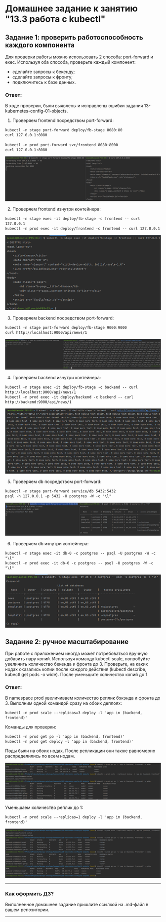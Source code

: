# Домашнее задание к занятию "13.3 работа с kubectl"
## Задание 1: проверить работоспособность каждого компонента
Для проверки работы можно использовать 2 способа: port-forward и exec. Используя оба способа, проверьте каждый компонент:
* сделайте запросы к бекенду;
* сделайте запросы к фронту;
* подключитесь к базе данных.

### Ответ:
В ходе проверки, были выявлены и исправлены ошибки задания 13-kubernetes-config-01-objects.

1. Проверяем frontend посредством port-forward:
```commandline
kubectl -n stage port-forward deploy/fb-stage 8080:80
curl 127.0.0.1:8080

kubectl -n prod port-forward svc/frontend 8080:8000
curl 127.0.0.1:8080
```
![](img/1-1.png)

2. Проверяем frontend изнутри контейнера:
```commandline
kubectl -n stage exec -it deploy/fb-stage -c frontend -- curl 127.0.0.1
kubectl -n prod exec -it deploy/frontend -c frontend -- curl 127.0.0.1
```
![](img/1-2.png)

3. Проверяем backend посредством port-forward:
```commandline
kubectl -n stage port-forward deploy/fb-stage 9000:9000
curl http://localhost:9000/api/news/1
```
![](img/1-3.png)

4. Проверяем backend изнутри контейнера:
```commandline
kubectl -n stage exec -it deploy/fb-stage -c backend -- curl http://localhost:9000/api/news/1
kubectl -n prod exec -it deploy/backend -c backend -- curl http://backend:9000/api/news/1
```
![](img/1-4.png)

5. Проверяем db посредством port-forward:
```commandline
kubectl -n stage port-forward service/db 5432:5432
psql -h 127.0.0.1 -p 5432 -U postgres -W -c "\l"
```
![](img/1-5.png)

6. Проверяем db изнутри контейнера:
```commandline
kubectl -n stage exec -it db-0 -c postgres -- psql -U postgres -W -c "\l"
kubectl -n prod exec -it db-0 -c postgres -- psql -U postgres -W -c "\l"
```
![](img/1-6.png)

## Задание 2: ручное масштабирование

При работе с приложением иногда может потребоваться вручную добавить пару копий. Используя команду kubectl scale, попробуйте увеличить количество бекенда и фронта до 3. Проверьте, на каких нодах оказались копии после каждого действия (kubectl describe, kubectl get pods -o wide). После уменьшите количество копий до 1.

### Ответ:
В namespace prod увеличиваем количество реплик бэкэнда и фронта до 3. Выполним одной командой сразу на обоих деплоях:
```commandline
kubectl -n prod scale --replicas=3 deploy -l 'app in (backend, frontend)'
```

Команды для проверки:
```commandline
kubectl -n prod get po -l 'app in (backend, frontend)'
kubectl -n prod get deploy -l 'app in (backend, frontend)'
```

Поды были на обоих нодах. После репликации они также равномерно распределились по всем нодам.

![](img/2-1.png)

Уменьшаем количество реплик до 1:
```commandline
kubectl -n prod scale --replicas=1 deploy -l 'app in (backend, frontend)'
```

![](img/2-2.png)

---
### Как оформить ДЗ?

Выполненное домашнее задание пришлите ссылкой на .md-файл в вашем репозитории.

---